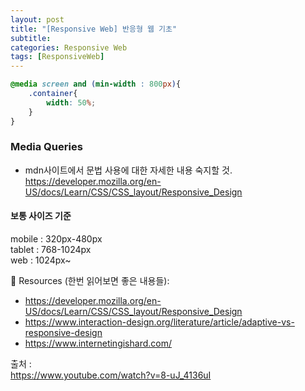 ```yaml
---
layout: post
title: "[Responsive Web] 반응형 웹 기초"
subtitle: 
categories: Responsive Web
tags: [ResponsiveWeb]
--- 
```

    
```CSS
@media screen and (min-width : 800px){
    .container{
        width: 50%;
    }
}
```

### Media Queries
* mdn사이트에서 문법 사용에 대한 자세한 내용 숙지할 것.  
<https://developer.mozilla.org/en-US/docs/Learn/CSS/CSS_layout/Responsive_Design>  


#### 보통 사이즈 기준  
mobile : 320px-480px  
tablet : 768-1024px  
web : 1024px~  


🔗 Resources (한번 읽어보면 좋은 내용들):  
- <https://developer.mozilla.org/en-US/docs/Learn/CSS/CSS_layout/Responsive_Design>  
- <https://www.interaction-design.org/literature/article/adaptive-vs-responsive-design>  
- <https://www.internetingishard.com/>





출처 :  
<https://www.youtube.com/watch?v=8-uJ_4136uI>
